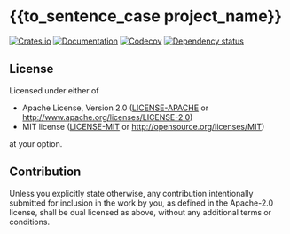 # {{to_sentence_case project_name}}

[![Crates.io](https://img.shields.io/crates/v/{{project_name}}.svg)](https://crates.io/crates/{{project_name}})
[![Documentation](https://docs.rs/{{project_name}}/badge.svg)](https://docs.rs/{{project_name}}/)
[![Codecov](https://codecov.io/github/{{github_user}}/{{project_name}}/coverage.svg?branch=main)](https://codecov.io/gh/{{github_user}}/{{project_name}})
[![Dependency status](https://deps.rs/repo/github/{{github_user}}/{{project_name}}/status.svg)](https://deps.rs/repo/github/{{github_user}}/{{project_name}})


## License

Licensed under either of

 * Apache License, Version 2.0
   ([LICENSE-APACHE](LICENSE-APACHE) or <http://www.apache.org/licenses/LICENSE-2.0>)
 * MIT license
   ([LICENSE-MIT](LICENSE-MIT) or <http://opensource.org/licenses/MIT>)

at your option.

## Contribution

Unless you explicitly state otherwise, any contribution intentionally submitted
for inclusion in the work by you, as defined in the Apache-2.0 license, shall be
dual licensed as above, without any additional terms or conditions.
